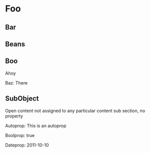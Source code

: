 
# Foo

## Bar

## Beans

## Boo

Ahoy

Baz: There

## SubObject

Open content not assigned to any particular content sub section, no property

Autoprop: This is an autoprop

Boolprop: true

Dateprop: 2011-10-10

